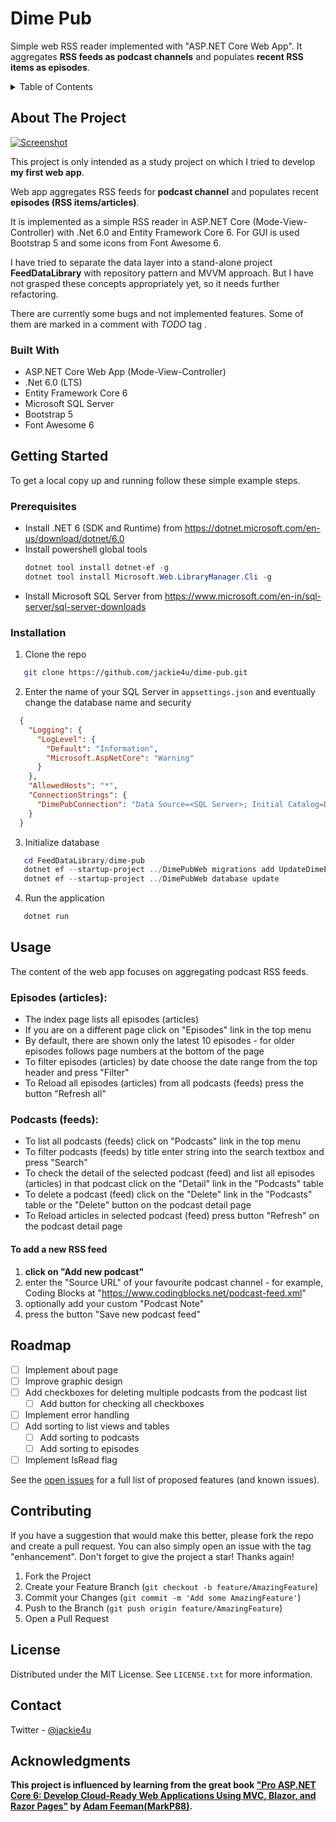 # Dime Pub
Simple web RSS reader implemented with "ASP.NET Core Web App". 
It aggregates **RSS feeds as podcast channels** and populates **recent RSS items as episodes**.

<details>
  <summary>Table of Contents</summary>
  <ol>
    <li>
      <a href="#about-the-project">About The Project</a>
      <ul>
        <li><a href="#built-with">Built With</a></li>
      </ul>
    </li>
    <li>
      <a href="#getting-started">Getting Started</a>
      <ul>
        <li><a href="#prerequisites">Prerequisites</a></li>
        <li><a href="#installation">Installation</a></li>
      </ul>
    </li>
    <li><a href="#usage">Usage</a></li>
    <li><a href="#roadmap">Roadmap</a></li>
    <!-- <li><a href="#contributing">Contributing</a></li> -->
    <li><a href="#license">License</a></li>
    <li><a href="#contact">Contact</a></li>
    <!-- <li><a href="#acknowledgments">Acknowledgments</a></li> -->
  </ol>
</details>

## About The Project

[![Screenshot](https://raw.githubusercontent.com/jackie4u/dime-pub/main/Screenshot-Index-01.jpg)](https://dimepub.azurewebsites.com)

This project is only intended as a study project on which I tried to develop **my first web app**.

Web app aggregates RSS feeds for **podcast channel** and populates recent **episodes (RSS items/articles)**.

It is implemented as a simple RSS reader in ASP.NET Core (Mode-View-Controller) with .Net 6.0 and Entity Framework Core 6.
For GUI is used Bootstrap 5 and some icons from Font Awesome 6.

I have tried to separate the data layer into a stand-alone project **FeedDataLibrary** with repository pattern and MVVM approach.
But I have not grasped these concepts appropriately yet, so it needs further refactoring.

There are currently some bugs and not implemented features. Some of them are marked in a comment with *TODO* tag .

### Built With

* ASP.NET Core Web App (Mode-View-Controller)
* .Net 6.0 (LTS)
* Entity Framework Core 6
* Microsoft SQL Server
* Bootstrap 5
* Font Awesome 6

## Getting Started

To get a local copy up and running follow these simple example steps.

### Prerequisites

* Install .NET 6 (SDK and Runtime) from https://dotnet.microsoft.com/en-us/download/dotnet/6.0
* Install powershell global tools
  ```powershell
  dotnet tool install dotnet-ef -g
  dotnet tool install Microsoft.Web.LibraryManager.Cli -g
  ```
* Install Microsoft SQL Server from https://www.microsoft.com/en-in/sql-server/sql-server-downloads

### Installation

1. Clone the repo
```sh
   git clone https://github.com/jackie4u/dime-pub.git
```

2. Enter the name of your SQL Server in `appsettings.json` and eventually change the database name and security
```json
  {
    "Logging": {
      "LogLevel": {
        "Default": "Information",
        "Microsoft.AspNetCore": "Warning"
      }
    },
    "AllowedHosts": "*",
    "ConnectionStrings": {
      "DimePubConnection": "Data Source=<SQL Server>; Initial Catalog=DimePubDb; Integrated Security=True"
    }
  }
```

3. Initialize database
```powershell
   cd FeedDataLibrary/dime-pub
   dotnet ef --startup-project ../DimePubWeb migrations add UpdateDimePubDb
   dotnet ef --startup-project ../DimePubWeb database update
```

4. Run the application
```powershell
   dotnet run
```

## Usage

The content of the web app focuses on aggregating podcast RSS feeds.

### Episodes (articles):
- The index page lists all episodes (articles)
- If you are on a different page click on "Episodes" link in the top menu
- By default, there are shown only the latest 10 episodes - for older episodes follows page numbers at the bottom of the page
- To filter episodes (articles) by date choose the date range from the top header and press "Filter"
- To Reload all episodes (articles) from all podcasts (feeds) press the button "Refresh all"

### Podcasts (feeds):
- To list all podcasts (feeds) click on "Podcasts" link in the top menu
- To filter podcasts (feeds) by title enter string into the search textbox and press "Search"
- To check the detail of the selected podcast (feed) and list all episodes (articles) in that podcast click on the "Detail" link in the "Podcasts" table
- To delete a podcast (feed) click on the "Delete" link in the "Podcasts" table or the "Delete" button on the podcast detail page
- To Reload articles in selected podcast (feed) press button "Refresh" on the podcast detail page

#### To add a new RSS feed 
1. **click on "Add new podcast"** 
2. enter the "Source URL" of your favourite podcast channel - for example, Coding Blocks at "https://www.codingblocks.net/podcast-feed.xml"
3. optionally add your custom "Podcast Note"
3. press the button "Save new podcast feed"

## Roadmap

- [ ] Implement about page
- [ ] Improve graphic design
- [ ] Add checkboxes for deleting multiple podcasts from the podcast list
    - [ ] Add button for checking all checkboxes
- [ ] Implement error handling
- [ ] Add sorting to list views and tables
    - [ ] Add sorting to podcasts
    - [ ] Add sorting to episodes
- [ ] Implement IsRead flag

See the [open issues](https://github.com/jackie4u/dime-pub/issues) for a full list of proposed features (and known issues).

## Contributing

If you have a suggestion that would make this better, please fork the repo and create a pull request. You can also simply open an issue with the tag "enhancement".
Don't forget to give the project a star! Thanks again!

1. Fork the Project
2. Create your Feature Branch (`git checkout -b feature/AmazingFeature`)
3. Commit your Changes (`git commit -m 'Add some AmazingFeature'`)
4. Push to the Branch (`git push origin feature/AmazingFeature`)
5. Open a Pull Request

## License

Distributed under the MIT License. 
See `LICENSE.txt` for more information.

## Contact

Twitter - [@jackie4u](https://twitter.com/jackie4u)

## Acknowledgments

**This project is influenced by learning from the great book ["Pro ASP.NET Core 6: Develop Cloud-Ready Web Applications Using MVC, Blazor, and Razor Pages"](https://www.amazon.com/dp/B09TDKPSCZ) by [Adam Feeman(MarkP88)](https://github.com/MarkP88).**

[contributors-shield]: https://img.shields.io/github/contributors/jackie4u/dime-pub.svg?style=for-the-badge
[contributors-url]: https://github.com/jackie4u/dime-pub/graphs/contributors
[forks-shield]: https://img.shields.io/github/forks/jackie4u/dime-pub.svg?style=for-the-badge
[forks-url]: https://github.com/jackie4u/dime-pub/network/members
[stars-shield]: https://img.shields.io/github/stars/jackie4u/dime-pub.svg?style=for-the-badge
[stars-url]: https://github.com/jackie4u/dime-pub/stargazers
[issues-shield]: https://img.shields.io/github/issues/jackie4u/dime-pub.svg?style=for-the-badge
[issues-url]: https://github.com/jackie4u/dime-pub/issues
[license-shield]: https://img.shields.io/github/license/jackie4u/dime-pub.svg?style=for-the-badge
[license-url]: https://github.com/jackie4u/dime-pub/blob/master/LICENSE.txt
[linkedin-shield]: https://img.shields.io/badge/-LinkedIn-black.svg?style=for-the-badge&logo=linkedin&colorB=555
[linkedin-url]: https://linkedin.com/in/vackar
[product-screenshot]: images/screenshot.png
